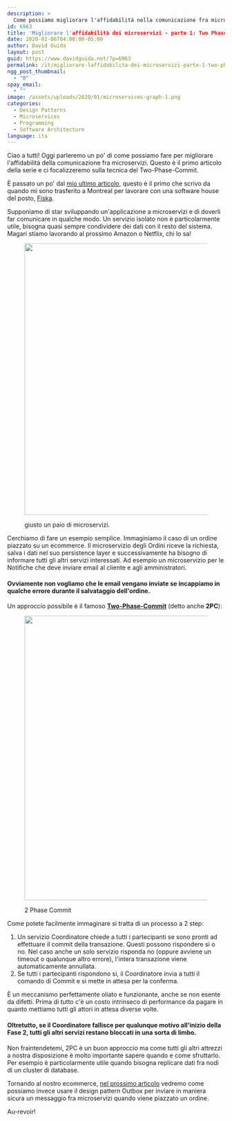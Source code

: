 ```yaml
---
description: >
  Come possiamo migliorare l'affidabilitá nella comunicazione fra microservizi? Scopriamo come usare il Two-Phase-Commit in questo primo articolo della serie!
id: 6963
title: 'Migliorare l'affidabilità dei microservizi - parte 1: Two Phase Commit'
date: 2020-01-06T04:00:00-05:00
author: David Guida
layout: post
guid: https://www.davidguida.net/?p=6963
permalink: /it/migliorare-laffidabilita-dei-microservizi-parte-1-two-phase-commit/
ngg_post_thumbnail:
  - "0"
spay_email:
  - ""
image: /assets/uploads/2020/01/microservices-graph-1.png
categories:
  - Design Patterns
  - Microservices
  - Programming
  - Software Architecture
language: ita
---
```

Ciao a tutti! Oggi parleremo un po' di come possiamo fare per migliorare l'affidabilità della comunicazione fra microservizi. Questo è il primo articolo della serie e ci focalizzeremo sulla tecnica del Two-Phase-Commit.

È passato un po' dal <a rel="noreferrer noopener" aria-label="mio ultimo articolo (opens in a new tab)" href="https://www.davidguida.net/it/il-re-e-morto-lunga-vita-al-re/" target="_blank">mio ultimo articolo</a>, questo è il primo che scrivo da quando mi sono trasferito a Montreal per lavorare con una software house del posto, <a href="https://www.fiska.com" target="_blank" rel="noreferrer noopener" aria-label="Fiska (opens in a new tab)">Fiska</a>.

Supponiamo di star sviluppando un'applicazione a microservizi e di doverli far comunicare in qualche modo. Un servizio isolato non è particolarmente utile, bisogna quasi sempre condividere dei dati con il resto del sistema. Magari stiamo lavorando al prossimo Amazon o Netflix, chi lo sa!<figure class="wp-block-image size-large">

[<img loading="lazy" width="1200" height="628" src="/assets/uploads/2020/01/amazon-netflix-microservices.png?fit=788%2C412&ssl=1" alt="" class="wp-image-6998" srcset="/assets/uploads/2020/01/amazon-netflix-microservices.png?w=1200&ssl=1 1200w, /assets/uploads/2020/01/amazon-netflix-microservices.png?resize=300%2C157&ssl=1 300w, /assets/uploads/2020/01/amazon-netflix-microservices.png?resize=1024%2C536&ssl=1 1024w, /assets/uploads/2020/01/amazon-netflix-microservices.png?resize=768%2C402&ssl=1 768w, /assets/uploads/2020/01/amazon-netflix-microservices.png?resize=788%2C412&ssl=1 788w" sizes="(max-width: 788px) 100vw, 788px" />](/assets/uploads/2020/01/amazon-netflix-microservices.png?ssl=1)<figcaption>giusto un paio di microservizi.</figcaption></figure> 

Cerchiamo di fare un esempio semplice. Immaginiamo il caso di un ordine piazzato su un ecommerce. Il microservizio degli Ordini riceve la richiesta, salva i dati nel suo persistence layer e successivamente ha bisogno di informare tutti gli altri servizi interessati. Ad esempio un microservizio per le Notifiche che deve inviare email al cliente e agli amministratori.

#### Ovviamente non vogliamo che le email vengano inviate se incappiamo in qualche errore durante il salvataggio dell'ordine.

Un approccio possibile è il famoso <a rel="noreferrer noopener" href="https://en.wikipedia.org/wiki/Two-phase_commit_protocol" target="_blank"><strong>Two-Phase-Commit</strong></a> (detto anche **2PC**):<figure class="wp-block-image size-large">

<a href="https://www.davidguida.net/it/migliorare-laffidabilita-dei-microservizi-parte-1-two-phase-commit/2-phase-commit/" target="_blank" rel="noreferrer noopener"><img loading="lazy" width="1955" height="658" src="/assets/uploads/2020/01/2-phase-commit.jpg?fit=788%2C265&ssl=1" alt="" class="wp-image-7002" srcset="/assets/uploads/2020/01/2-phase-commit.jpg?w=1955&ssl=1 1955w, /assets/uploads/2020/01/2-phase-commit.jpg?resize=300%2C101&ssl=1 300w, /assets/uploads/2020/01/2-phase-commit.jpg?resize=1024%2C345&ssl=1 1024w, /assets/uploads/2020/01/2-phase-commit.jpg?resize=768%2C258&ssl=1 768w, /assets/uploads/2020/01/2-phase-commit.jpg?resize=1536%2C517&ssl=1 1536w, /assets/uploads/2020/01/2-phase-commit.jpg?resize=788%2C265&ssl=1 788w" sizes="(max-width: 788px) 100vw, 788px" /></a><figcaption>2 Phase Commit</figcaption></figure> 

Come potete facilmente immaginare si tratta di un processo a 2 step:

  1. Un servizio Coordinatore chiede a tutti i partecipanti se sono pronti ad effettuare il commit della transazione. Questi possono rispondere si o no. Nel caso anche un solo servizio risponda no (oppure avviene un timeout o qualunque altro errore), l'intera transazione viene automaticamente annullata.
  2. Se tutti i partecipanti rispondono si, il Coordinatore invia a tutti il comando di Commit e si mette in attesa per la conferma.

È un meccanismo perfettamente oliato e funzionante, anche se non esente da difetti. Prima di tutto c'è un costo intrinseco di performance da pagare in quanto mettiamo tutti gli attori in attesa diverse volte.

#### Oltretutto, se il Coordinatore fallisce per qualunque motivo all'inizio della Fase 2, tutti gli altri servizi restano bloccati in una sorta di limbo.

Non fraintendetemi, 2PC è un buon approccio ma come tutti gli altri attrezzi a nostra disposizione è molto importante sapere quando e come sfruttarlo. Per esempio è particolarmente utile quando bisogna replicare dati fra nodi di un cluster di database.

Tornando al nostro ecommerce, <a href="https://www.davidguida.net/it/migliorare-laffidabilita-dei-microservizi-parte-2-outbox-pattern/" target="_blank" rel="noreferrer noopener" aria-label="nel prossimo articolo (opens in a new tab)">nel prossimo articolo</a> vedremo come possiamo invece usare il design pattern Outbox per inviare in maniera sicura un messaggio fra microservizi quando viene piazzato un ordine.

Au-revoir!

<div class="post-details-footer-widgets">
</div>
